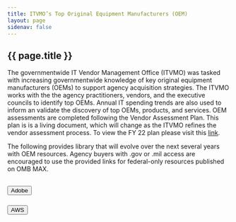 ```yaml
---
title: ITVMO’s Top Original Equipment Manufacturers (OEM)
layout: page
sidenav: false
---
```


<section class="grid-container border-bottom border-gray-30 padding-left-0 padding-right-1">
<h1 class="margin-top-0">{{ page.title }}</h1>

<!-- <h2>Overview</h2> -->

<div class="margin-bottom-2">

<p>The governmentwide IT Vendor Management Office (ITVMO) was tasked with increasing governmentwide knowledge of key original equipment manufacturers (OEMs) to support agency acquisition strategies. The ITVMO works with the the agency practitioners, vendors, and the executive councils to identify top OEMs. Annual IT spending trends are also used to inform an validate the discovery of top OEMs, products, and services. OEM assessments are completed following the Vendor Assessment Plan. This plan is is a living document, which will change as the ITVMO refines the vendor assessment process. To view the FY 22 plan please visit this <a href="https://docs.google.com/document/d/12Gsh3DsZ8MdHDmz2bdfidu82JhX6EyV8Wxcw7Wzlrt4/edit#heading=h.fgzy252l41">link</a>.</p>

<p>The following provides library that will evolve over the next several years with OEM resources. Agency buyers with .gov or .mil access are encouraged to use the provided links for federal-only resources published on OMB MAX.</p>
</div>  
</section>

<div class="usa-accordion">
<h2></h2>
      <h3 class="usa-accordion__heading">
        <button class="usa-accordion__button" aria-expanded="false" aria-controls="b-a1">
          Adobe
        </button>
      </h3>
      <div id="b-a1" class="usa-accordion__content" hidden="">
      <div>
            <div>
              <p>The Adobe Vendor Assessment process began in September of 2021. After careful consideration and completion of each phase, the initial Adobe Assessment is available for viewing for .gov and .mil audiences on OMB MAX.</p>
              <p>Agency buyers click  <a href="https://community.max.gov/display/Egov/4.+Adobe">here</a> for the AWS Buyers Guide on OMB MAX.</p>
            </div>
      </div>
      </div>
      <h3 class="usa-accordion__heading">
        <button class="usa-accordion__button" aria-expanded="false" aria-controls="b-a2">
          AWS
        </button>
      </h3>
      <div id="b-a2" class="usa-accordion__content" hidden="">
      <div>
            <div>
            <p>The Amazon Web Services (AWS) Vendor Assessment process began in August of 2021. After careful consideration and completion of each phase, the initial AWS Assessment is available for viewing for .gov and .mil audiences on OMB MAX.</p>
            <p>Agency buyers click  <a href="https://community.max.gov/display/Egov/3.+AWS">here</a> for the AWS Buyers Guide on OMB MAX.</p>

            </div>
      </div>
      </div>
            <h3 class="usa-accordion__heading">
        <button class="usa-accordion__button" aria-expanded="false" aria-controls="b-a3">
          Cisco
        </button>
      </h3>
      <div id="b-a3" class="usa-accordion__content" hidden="">
      <div>
            <div>
              <p>The Cisco Vendor Assessment process began August of 2022. After careful consideration and completion of each phase, the initial Cisco Assessment is available for viewing for .gov and .mil audiences on OMB MAX.</p>
              <p>Agency buyers click  <a href="https://community.max.gov/display/Egov/5.+Cisco">here</a> for the AWS Buyers Guide on OMB MAX.</p>
            </div>
      </div>
      </div>

      <h3 class="usa-accordion__heading">
        <button class="usa-accordion__button" aria-expanded="false" aria-controls="b-a4">
          Microsoft
        </button>
      </h3>
      <div id="b-a4" class="usa-accordion__content" hidden="">
      <div>
            <div>
              <p>The Microsoft (MSFT) Vendor Assessment process began in September of 2021. After careful consideration and completion of each phase, the initial MSFT Assessment is available for viewing for .gov and .mil audiences on OMB MAX.</p>
              <p>Agency buyers click  <a href="https://community.max.gov/display/Egov/2.+Microsoft">here</a> for the AWS Buyers Guide on OMB MAX.</p>
            </div>
      </div>
      </div>

      <h3 class="usa-accordion__heading">
        <button class="usa-accordion__button" aria-expanded="false" aria-controls="b-a5">
          Oracle
        </button>
      </h3>
      <div id="b-a5" class="usa-accordion__content" hidden="">
      <div>
            <div>
              <p>The Oracle Vendor Assessment process began in May of 2021. After careful consideration and completion of each phase, the initial Oracle Assessment is available for viewing for .gov and .mil audiences on OMB MAX.</p>
              <p>Agency buyers click  <a href="https://community.max.gov/display/Egov/1.+Oracle">here</a> for the AWS Buyers Guide on OMB MAX.</p>
            </div>
      </div>
      </div>
      <h3 class="usa-accordion__heading">
        <button class="usa-accordion__button" aria-expanded="false" aria-controls="b-a6">
          Salesforce
        </button>
      </h3>
      <div id="b-a6" class="usa-accordion__content" hidden="">
      <div>
            <div>
              <p>The Salesforce Vendor Assessment process began in September of 2022. After careful consideration and completion of each phase, the initial Abode Assessment is available for viewing for .gov and .mil audiences on OMB MAX.</p>
              <p>Agency buyers click  <a href="https://community.max.gov/display/Egov/6.+Salesforce">here</a> for the AWS Buyers Guide on OMB MAX.</p>
            </div>
      </div>
      </div>
      <h3 class="usa-accordion__heading">
        <button class="usa-accordion__button" aria-expanded="false" aria-controls="b-a7">
          ServiceNow
        </button>
      </h3>
      <div id="b-a7" class="usa-accordion__content" hidden="">
      <div>
            <div>
              <p>The ServiceNow Vendor Assessment process began in March of 2022. After careful consideration and completion of each phase, the initial ServiceNow Assessment is available for viewing for .gov and .mil audiences on OMB MAX.</p>
              <p>Agency buyers click  <a href="https://community.max.gov/display/Egov/7.+ServiceNow">here</a> for the AWS Buyers Guide on OMB MAX.</p>
            </div>
      </div>
      </div>





</div>
